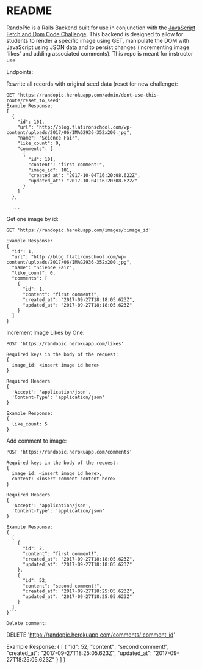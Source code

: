# README

RandoPic is a Rails Backend built for use in conjunction with the [JavaScript Fetch and Dom Code Challenge](https://github.com/learn-co-curriculum/javascript-code-challenge-fetch-and-dom).  This backend is designed to allow for students to render a specific image using GET, manipulate the DOM with JavaScript using JSON data and to persist changes (incrementing image 'likes' and adding associated comments).  This repo is meant for instructor use

Endpoints:

Rewrite all records with original seed data (reset for new challenge):
```
GET 'https://randopic.herokuapp.com/admin/dont-use-this-route/reset_to_seed'
Example Response:
[
  {
    "id": 101,
    "url": "http://blog.flatironschool.com/wp-content/uploads/2017/06/IMAG2936-352x200.jpg",
    "name": "Science Fair",
    "like_count": 0,
    "comments": [
      {
        "id": 101,
        "content": "first comment!",
        "image_id": 101,
        "created_at": "2017-10-04T16:20:08.622Z",
        "updated_at": "2017-10-04T16:20:08.622Z"
      }
    ]
  },
  
  ...
```

Get one image by id:
```
GET 'https://randopic.herokuapp.com/images/:image_id'

Example Response:
{
  "id": 1,
  "url": "http://blog.flatironschool.com/wp-content/uploads/2017/06/IMAG2936-352x200.jpg",
  "name": "Science Fair",
  "like_count": 0,
  "comments": [
    {
      "id": 1,
      "content": "first comment!",
      "created_at": "2017-09-27T18:18:05.623Z",
      "updated_at": "2017-09-27T18:18:05.623Z"
    }
  ]
}
```

Increment Image Likes by One:
```
POST 'https://randopic.herokuapp.com/likes'

Required keys in the body of the request:
{
  image_id: <insert image id here>
}

Required Headers
{
  'Accept': 'application/json',
  'Content-Type': 'application/json'
}

Example Response:
{
  like_count: 5
}
```
Add comment to image:
```
POST 'https://randopic.herokuapp.com/comments'

Required keys in the body of the request:
{
  image_id: <insert image id here>,
  content: <insert comment content here>
}

Required Headers
{
  'Accept': 'application/json',
  'Content-Type': 'application/json'
}

Example Response:
{
  [
    {
      "id": 2,
      "content": "first comment!",
      "created_at": "2017-09-27T18:18:05.623Z",
      "updated_at": "2017-09-27T18:18:05.623Z"
    },
    {
      "id": 52,
      "content": "second comment!",
      "created_at": "2017-09-27T18:25:05.623Z",
      "updated_at": "2017-09-27T18:25:05.623Z"
    }
  ]
}```

Delete comment:
```
DELETE 'https://randopic.herokuapp.com/comments/:comment_id'


Example Response:
{
  [
    {
      "id": 52,
      "content": "second comment!",
      "created_at": "2017-09-27T18:25:05.623Z",
      "updated_at": "2017-09-27T18:25:05.623Z"
    }
  ]
}
```
